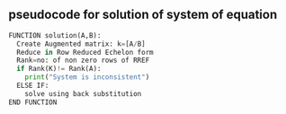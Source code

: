 ## pseudocode for solution of system of equation
```python
FUNCTION solution(A,B):
  Create Augmented matrix: k=[A/B]
  Reduce in Row Reduced Echelon form
  Rank=no: of non zero rows of RREF
  if Rank(K)!= Rank(A):
    print("System is inconsistent")
  ELSE IF:
    solve using back substitution
END FUNCTION
  ```

